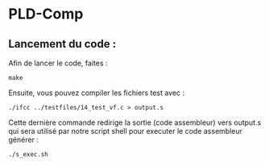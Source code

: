 # PLD-Comp

## Lancement du code :
Afin de lancer le code, faites : 
```
make
```

Ensuite, vous pouvez compiler les fichiers test avec :
```
./ifcc ../testfiles/14_test_vf.c > output.s
```
Cette dernière commande redirige la sortie (code assembleur) vers output.s qui sera utilisé par notre script shell pour executer le code assembleur générer : 
```
./s_exec.sh
```